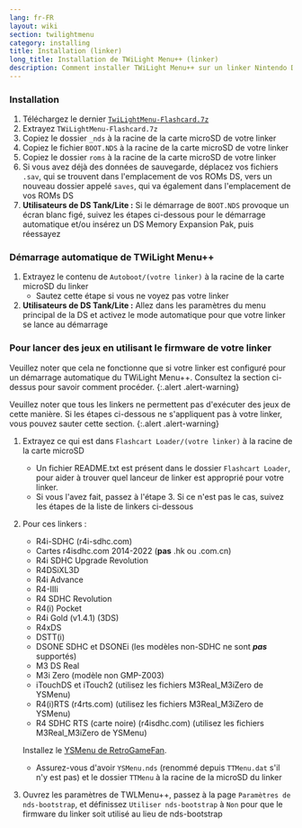 ```yaml
---
lang: fr-FR
layout: wiki
section: twilightmenu
category: installing
title: Installation (linker)
long_title: Installation de TWiLight Menu++ (linker)
description: Comment installer TWiLight Menu++ sur un linker Nintendo DS
---
```


### Installation
1. Téléchargez le dernier [`TwiLightMenu-Flashcard.7z`](https://github.com/DS-Homebrew/TWiLightMenu/releases/latest/download/TWiLightMenu-Flashcard.7z)
1. Extrayez `TWiLightMenu-Flashcard.7z`
1. Copiez le dossier `_nds` à la racine de la carte microSD de votre linker
1. Copiez le fichier `BOOT.NDS` à la racine de la carte microSD de votre linker
1. Copiez le dossier `roms` à la racine de la carte microSD de votre linker
1. Si vous avez déjà des données de sauvegarde, déplacez vos fichiers `.sav`, qui se trouvent dans l'emplacement de vos ROMs DS, vers un nouveau dossier appelé `saves`, qui va également dans l'emplacement de vos ROMs DS
1. **Utilisateurs de DS Tank/Lite :** Si le démarrage de `BOOT.NDS` provoque un écran blanc figé, suivez les étapes ci-dessous pour le démarrage automatique et/ou insérez un DS Memory Expansion Pak, puis réessayez

### Démarrage automatique de TWiLight Menu++
1. Extrayez le contenu de `Autoboot/(votre linker)` à la racine de la carte microSD du linker
   - Sautez cette étape si vous ne voyez pas votre linker
1. **Utilisateurs de DS Tank/Lite :** Allez dans les paramètres du menu principal de la DS et activez le mode automatique pour que votre linker se lance au démarrage

### Pour lancer des jeux en utilisant le firmware de votre linker

Veuillez noter que cela ne fonctionne que si votre linker est configuré pour un démarrage automatique du TWiLight Menu++. Consultez la section ci-dessus pour savoir comment procéder.
{:.alert .alert-warning}

Veuillez noter que tous les linkers ne permettent pas d'exécuter des jeux de cette manière. Si les étapes ci-dessous ne s'appliquent pas à votre linker, vous pouvez sauter cette section.
{:.alert .alert-warning}

1. Extrayez ce qui est dans `Flashcart Loader/(votre linker)` à la racine de la carte microSD
   - Un fichier README.txt est présent dans le dossier `Flashcart Loader`, pour aider à trouver quel lanceur de linker est approprié pour votre linker.
   - Si vous l'avez fait, passez à l'étape 3. Si ce n'est pas le cas, suivez les étapes de la liste de linkers ci-dessous

1. Pour ces linkers :
   - R4i-SDHC (r4i-sdhc.com)
   - Cartes r4isdhc.com 2014-2022 (**pas** .hk ou .com.cn)
   - R4i SDHC Upgrade Revolution
   - R4DSiXL3D
   - R4i Advance
   - R4-IIIi
   - R4 SDHC Revolution
   - R4(i) Pocket
   - R4i Gold (v1.4.1) (3DS)
   - R4xDS
   - DSTT(i)
   - DSONE SDHC et DSONEi (les modèles non-SDHC ne sont ***pas*** supportés)
   - M3 DS Real
   - M3i Zero (modèle non GMP-Z003)
   - iTouchDS et iTouch2 (utilisez les fichiers M3Real_M3iZero de YSMenu)
   - R4(i)RTS (r4rts.com) (utilisez les fichiers M3Real_M3iZero de YSMenu)
   - R4 SDHC RTS (carte noire) (r4isdhc.com) (utilisez les fichiers M3Real_M3iZero de YSMenu)

   Installez le [YSMenu de RetroGameFan](https://gbatemp.net/threads/retrogamefan-updates-releases.267243/).
      - Assurez-vous d'avoir `YSMenu.nds` (renommé depuis `TTMenu.dat` s'il n'y est pas) et le dossier `TTMenu` à la racine de la microSD du linker
1. Ouvrez les paramètres de TWLMenu++, passez à la page `Paramètres de nds-bootstrap`, et définissez `Utiliser nds-bootstrap` à `Non` pour que le firmware du linker soit utilisé au lieu de nds-bootstrap
